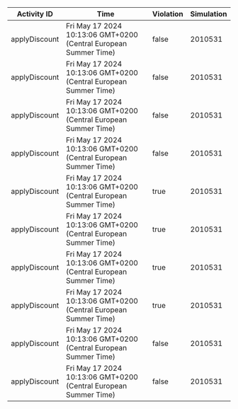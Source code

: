 | Activity ID | Time | Violation | Simulation |
| --- | --- | --- | --- |
| applyDiscount | Fri May 17 2024 10:13:06 GMT+0200 (Central European Summer Time) | false | 2010531 |
| applyDiscount | Fri May 17 2024 10:13:06 GMT+0200 (Central European Summer Time) | false | 2010531 |
| applyDiscount | Fri May 17 2024 10:13:06 GMT+0200 (Central European Summer Time) | false | 2010531 |
| applyDiscount | Fri May 17 2024 10:13:06 GMT+0200 (Central European Summer Time) | false | 2010531 |
| applyDiscount | Fri May 17 2024 10:13:06 GMT+0200 (Central European Summer Time) | true | 2010531 |
| applyDiscount | Fri May 17 2024 10:13:06 GMT+0200 (Central European Summer Time) | true | 2010531 |
| applyDiscount | Fri May 17 2024 10:13:06 GMT+0200 (Central European Summer Time) | true | 2010531 |
| applyDiscount | Fri May 17 2024 10:13:06 GMT+0200 (Central European Summer Time) | true | 2010531 |
| applyDiscount | Fri May 17 2024 10:13:06 GMT+0200 (Central European Summer Time) | false | 2010531 |
| applyDiscount | Fri May 17 2024 10:13:06 GMT+0200 (Central European Summer Time) | false | 2010531 |